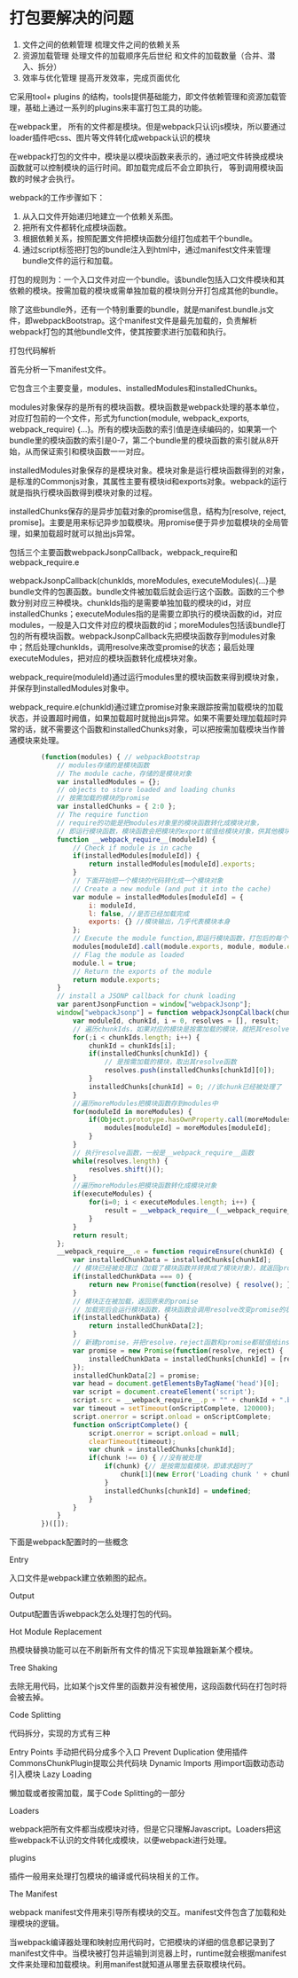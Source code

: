 # 打包要解决的问题

1. 文件之间的依赖管理 梳理文件之间的依赖关系
2. 资源加载管理  处理文件的加载顺序先后世纪 和文件的加载数量（合并、潜入、拆分）
3. 效率与优化管理 提高开发效率，完成页面优化

它采用tool+ plugins 的结构，tools提供基础能力，即文件依赖管理和资源加载管理，基础上通过一系列的plugins来丰富打包工具的功能。

在webpack里， 所有的文件都是模块。但是webpack只认识js模块，所以要通过loader插件吧css、图片等文件转化成webpack认识的模块

在webpack打包的文件中，模块是以模块函数来表示的，通过吧文件转换成模块函数就可以控制模块的运行时间。即加载完成后不会立即执行， 等到调用模块函数的时候才会执行。


webpack的工作步骤如下：

1. 从入口文件开始递归地建立一个依赖关系图。
2. 把所有文件都转化成模块函数。
3. 根据依赖关系，按照配置文件把模块函数分组打包成若干个bundle。
4. 通过script标签把打包的bundle注入到html中，通过manifest文件来管理bundle文件的运行和加载。

打包的规则为：一个入口文件对应一个bundle。该bundle包括入口文件模块和其依赖的模块。按需加载的模块或需单独加载的模块则分开打包成其他的bundle。

除了这些bundle外，还有一个特别重要的bundle，就是manifest.bundle.js文件，即webpackBootstrap。这个manifest文件是最先加载的，负责解析webpack打包的其他bundle文件，使其按要求进行加载和执行。

打包代码解析

首先分析一下manifest文件。

它包含三个主要变量，modules、installedModules和installedChunks。

modules对象保存的是所有的模块函数。模块函数是webpack处理的基本单位，对应打包前的一个文件，形式为function(module, webpack_exports, webpack_require) {…}。所有的模块函数的索引值是连续编码的，如果第一个bundle里的模块函数的索引是0-7，第二个bundle里的模块函数的索引就从8开始，从而保证索引和模块函数一一对应。

installedModules对象保存的是模块对象。模块对象是运行模块函数得到的对象，是标准的Commonjs对象，其属性主要有模块id和exports对象。webpack的运行就是指执行模块函数得到模块对象的过程。

installedChunks保存的是异步加载对象的promise信息，结构为[resolve, reject, promise]。主要是用来标记异步加载模块。用promise便于异步加载模块的全局管理，如果加载超时就可以抛出js异常。

包括三个主要函数webpackJsonpCallback，webpack_require和webpack_require.e

webpackJsonpCallback(chunkIds, moreModules, executeModules){…}是bundle文件的包裹函数。bundle文件被加载后就会运行这个函数。函数的三个参数分别对应三种模块。chunkIds指的是需要单独加载的模块的id，对应installedChunks；executeModules指的是需要立即执行的模块函数的id，对应modules，一般是入口文件对应的模块函数的id；moreModules包括该bundle打包的所有模块函数。webpackJsonpCallback先把模块函数存到modules对象中；然后处理chunkIds，调用resolve来改变promise的状态；最后处理executeModules，把对应的模块函数转化成模块对象。

webpack_require(moduleId)通过运行modules里的模块函数来得到模块对象，并保存到installedModules对象中。

webpack_require.e(chunkId)通过建立promise对象来跟踪按需加载模块的加载状态，并设置超时阙值，如果加载超时就抛出js异常。如果不需要处理加载超时异常的话，就不需要这个函数和installedChunks对象，可以把按需加载模块当作普通模块来处理。

```js
        (function(modules) { // webpackBootstrap
            // modules存储的是模块函数
            // The module cache，存储的是模块对象
            var installedModules = {};
            // objects to store loaded and loading chunks
            // 按需加载的模块的promise
            var installedChunks = { 2:0 };
            // The require function
            // require的功能是把modules对象里的模块函数转化成模块对象，
            // 即运行模块函数，模块函数会把模块的export赋值给模块对象，供其他模块调用。
            function __webpack_require__(moduleId) {
                // Check if module is in cache
                if(installedModules[moduleId]) {
                    return installedModules[moduleId].exports;
                }
                // 下面开始把一个模块的代码转化成一个模块对象
                // Create a new module (and put it into the cache)
                var module = installedModules[moduleId] = {
                    i: moduleId,
                    l: false, //是否已经加载完成
                    exports: {} //模块输出，几乎代表模块本身
                };
                // Execute the module function,即运行模块函数，打包后的每个模块都是一个函数
                modules[moduleId].call(module.exports, module, module.exports, __webpack_require__);
                // Flag the module as loaded
                module.l = true;
                // Return the exports of the module
                return module.exports;
            }
            // install a JSONP callback for chunk loading
            var parentJsonpFunction = window["webpackJsonp"];
            window["webpackJsonp"] = function webpackJsonpCallback(chunkIds, moreModules, executeModules) {
                var moduleId, chunkId, i = 0, resolves = [], result;
                // 遍历chunkIds，如果对应的模块是按需加载的模块，就把其resolve函数存起来。
                for(;i < chunkIds.length; i++) {
                    chunkId = chunkIds[i];
                    if(installedChunks[chunkId]) {
                        // 是按需加载的模块，取出其resolve函数
                        resolves.push(installedChunks[chunkId][0]);
                    }
                    installedChunks[chunkId] = 0; //该chunk已经被处理了
                }
                //遍历moreModules把模块函数存到modules中
                for(moduleId in moreModules) {
                    if(Object.prototype.hasOwnProperty.call(moreModules, moduleId)) {
                        modules[moduleId] = moreModules[moduleId];
                    }
                }
                // 执行resolve函数，一般是__webpack_require__函数
                while(resolves.length) {
                    resolves.shift()();
                }
                //遍历moreModules把模块函数转化成模块对象
                if(executeModules) {
                    for(i=0; i < executeModules.length; i++) {
                        result = __webpack_require__(__webpack_require__.s = executeModules[i]);
                    }
                }
                return result;
            };
            __webpack_require__.e = function requireEnsure(chunkId) {
                var installedChunkData = installedChunks[chunkId];
                // 模块已经被处理过（加载了模块函数并转换成了模块对象），就返回promise，调用resolve
                if(installedChunkData === 0) {
                    return new Promise(function(resolve) { resolve(); });
                }
                // 模块正在被加载，返回原来的promise
                // 加载完后会运行模块函数，模块函数会调用resolve改变promise的状态
                if(installedChunkData) {
                    return installedChunkData[2];
                }
                // 新建promise，并把resolve，reject函数和promise都赋值给installedChunks[chunkId]，以便全局访问
                var promise = new Promise(function(resolve, reject) {
                    installedChunkData = installedChunks[chunkId] = [resolve, reject];
                });
                installedChunkData[2] = promise;
                var head = document.getElementsByTagName('head')[0];
                var script = document.createElement('script');
                script.src = __webpack_require__.p + "" + chunkId + ".bundle.js";
                var timeout = setTimeout(onScriptComplete, 120000);
                script.onerror = script.onload = onScriptComplete;
                function onScriptComplete() {
                    script.onerror = script.onload = null;
                    clearTimeout(timeout);
                    var chunk = installedChunks[chunkId];
                    if(chunk !== 0) { //没有被处理
                        if(chunk) {// 是按需加载模块，即请求超时了
                            chunk[1](new Error('Loading chunk ' + chunkId + ' failed.'));
                        }
                        installedChunks[chunkId] = undefined;
                    }
                }
            }
        })([]);
```
下面是webpack配置时的一些概念

Entry

入口文件是webpack建立依赖图的起点。

Output

Output配置告诉webpack怎么处理打包的代码。

Hot Module Replacement

热模块替换功能可以在不刷新所有文件的情况下实现单独跟新某个模块。

Tree Shaking

去除无用代码，比如某个js文件里的函数并没有被使用，这段函数代码在打包时将会被去掉。

Code Splitting

代码拆分，实现的方式有三种

Entry Points 手动把代码分成多个入口
Prevent Duplication 使用插件CommonsChunkPlugin提取公共代码块
Dynamic Imports 用import函数动态动引入模块
Lazy Loading

懒加载或者按需加载，属于Code Splitting的一部分

Loaders

webpack把所有文件都当成模块对待，但是它只理解Javascript。Loaders把这些webpack不认识的文件转化成模块，以便webpack进行处理。

plugins

插件一般用来处理打包模块的编译或代码块相关的工作。

The Manifest

webpack manifest文件用来引导所有模块的交互。manifest文件包含了加载和处理模块的逻辑。

当webpack编译器处理和映射应用代码时，它把模块的详细的信息都记录到了manifest文件中。当模块被打包并运输到浏览器上时，runtime就会根据manifest文件来处理和加载模块。利用manifest就知道从哪里去获取模块代码。


